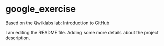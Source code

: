 # google_exercise
Based on the Qwiklabs lab: Introduction to GitHub

I am editing the README file. Adding some more details about the project description.
